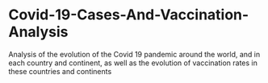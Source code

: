 # Covid-19-Cases-And-Vaccination-Analysis
Analysis of the evolution of the Covid 19 pandemic around the world, and in each country and continent, as well as the evolution of vaccination rates in these countries and continents

